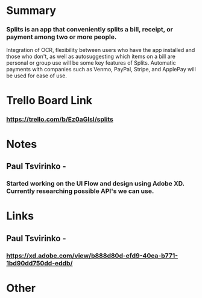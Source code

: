 # Summary
### Splits is an app that conveniently splits a bill, receipt, or payment among two or more people. 
Integration of OCR, flexibility between users who have the app installed and those who don't, as well 
as autosuggesting which items on a bill are personal or group use will be some key features of Splits. 
Automatic payments with companies such as Venmo, PayPal, Stripe, and ApplePay will be used for ease of use.

# Trello Board Link
### https://trello.com/b/Ez0aGlsI/splits

# Notes
## Paul Tsvirinko - 
### Started working on the UI Flow and design using Adobe XD. Currently researching possible API's we can use.
  
# Links
## Paul Tsvirinko -
  ### https://xd.adobe.com/view/b888d80d-efd9-40ea-b771-1bd90dd750dd-eddb/
# Other
